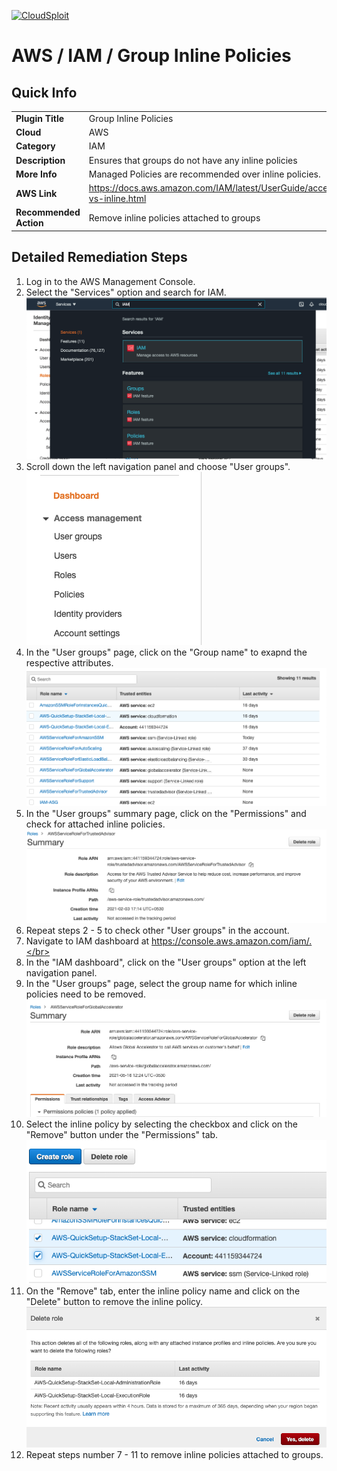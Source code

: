 [![CloudSploit](https://cloudsploit.com/img/logo-new-big-text-100.png "CloudSploit")](https://cloudsploit.com)

# AWS / IAM / Group Inline Policies

## Quick Info

| | |
|-|-|
| **Plugin Title** | Group Inline Policies |
| **Cloud** | AWS |
| **Category** | IAM |
| **Description** | Ensures that groups do not have any inline policies |
| **More Info** | Managed Policies are recommended over inline policies. |
| **AWS Link** | https://docs.aws.amazon.com/IAM/latest/UserGuide/access_policies_managed-vs-inline.html |
| **Recommended Action** | Remove inline policies attached to groups |

## Detailed Remediation Steps
1. Log in to the AWS Management Console.
2. Select the "Services" option and search for IAM. </br> <img src="/resources/aws/iam/iam-role-last-used/step2.png"/>
3. Scroll down the left navigation panel and choose "User groups". </br> <img src="/resources/aws/iam/iam-role-last-used/step3.png"/>
4. In the "User groups" page, click on the "Group name" to exapnd the respective attributes.</br> <img src="/resources/aws/iam/iam-role-last-used/step4.png"/>
5. In the "User groups" summary page, click on the "Permissions" and check for attached inline policies.</br> <img src="/resources/aws/iam/iam-role-last-used/step5.png"/>
6. Repeat steps 2 - 5 to check other "User groups" in the account.</br>
7. Navigate to IAM dashboard at https://console.aws.amazon.com/iam/.</br>
8. In the "IAM dashboard", click on the "User groups" option at the left navigation panel.</br>
9. In the "User groups" page, select the group name for which inline policies need to be removed.</br> <img src="/resources/aws/iam/iam-role-last-used/step9.png"/>
10. Select the inline policy by selecting the checkbox and click on the "Remove" button under the "Permissions" tab.</br> <img src="/resources/aws/iam/iam-role-last-used/step10.png"/>
11. On the "Remove" tab, enter the inline policy name and click on the "Delete" button to remove the inline policy.</br>  <img src="/resources/aws/iam/iam-role-last-used/step11.png"/>
12. Repeat steps number 7 - 11 to remove inline policies attached to groups.</br>

